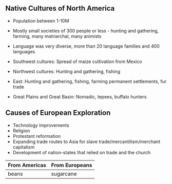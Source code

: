 ## Native Cultures of North America
- Population between 1-10M
- Mostly small societies of 300 people or less - hunting and gathering, farming, many matriarchal, many animists
- Language was very diverse, more than 20 language families and 400 languages

- Southwest cultures: Spread of maize cultivation from Mexico
- Northwest cultures: Hunting and gathering, fishing
- East: Hunting and gathering, fishing, farming permanent settlements, fur trade
- Great Plains and Great Basin: Nomadic, tepees, buffalo hunters

## Causes of European Exploration
- Technology improvements
- Religion
- Protestant reformation
- Expanding trade routes to Asia for slave trade/mercantilism/merchant capitalism
- Development of nation-states that relied on trade and the church

| From Americas | From Europeans |
|----|----|
|beans|sugarcane
<!--stackedit_data:
eyJoaXN0b3J5IjpbMTM2MjQxMzkwNSw1OTg0MzE4NTIsMTg2Mj
I0OTkwM119
-->